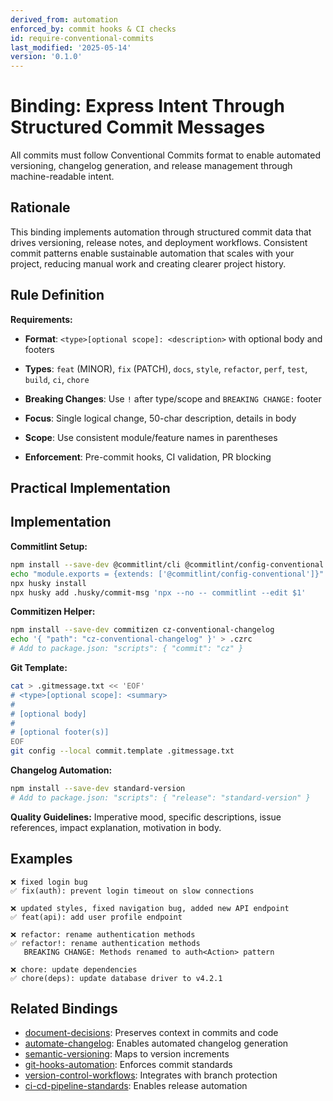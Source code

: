 ```yaml
---
derived_from: automation
enforced_by: commit hooks & CI checks
id: require-conventional-commits
last_modified: '2025-05-14'
version: '0.1.0'
---
```

# Binding: Express Intent Through Structured Commit Messages

All commits must follow Conventional Commits format to enable automated versioning, changelog generation, and release management through machine-readable intent.

## Rationale

This binding implements automation through structured commit data that drives versioning, release notes, and deployment workflows. Consistent commit patterns enable sustainable automation that scales with your project, reducing manual work and creating clearer project history.

## Rule Definition

**Requirements:**

- **Format**: `<type>[optional scope]: <description>` with optional body and footers

- **Types**: `feat` (MINOR), `fix` (PATCH), `docs`, `style`, `refactor`, `perf`, `test`, `build`, `ci`, `chore`

- **Breaking Changes**: Use `!` after type/scope and `BREAKING CHANGE:` footer

- **Focus**: Single logical change, 50-char description, details in body

- **Scope**: Use consistent module/feature names in parentheses

- **Enforcement**: Pre-commit hooks, CI validation, PR blocking

## Practical Implementation

## Implementation

**Commitlint Setup:**
```bash
npm install --save-dev @commitlint/cli @commitlint/config-conventional husky
echo "module.exports = {extends: ['@commitlint/config-conventional']}" > commitlint.config.js
npx husky install
npx husky add .husky/commit-msg 'npx --no -- commitlint --edit $1'
```

**Commitizen Helper:**
```bash
npm install --save-dev commitizen cz-conventional-changelog
echo '{ "path": "cz-conventional-changelog" }' > .czrc
# Add to package.json: "scripts": { "commit": "cz" }
```

**Git Template:**
```bash
cat > .gitmessage.txt << 'EOF'
# <type>[optional scope]: <summary>
#
# [optional body]
#
# [optional footer(s)]
EOF
git config --local commit.template .gitmessage.txt
```

**Changelog Automation:**
```bash
npm install --save-dev standard-version
# Add to package.json: "scripts": { "release": "standard-version" }
```

**Quality Guidelines:** Imperative mood, specific descriptions, issue references, impact explanation, motivation in body.

## Examples

```
❌ fixed login bug
✅ fix(auth): prevent login timeout on slow connections

❌ updated styles, fixed navigation bug, added new API endpoint
✅ feat(api): add user profile endpoint

❌ refactor: rename authentication methods
✅ refactor!: rename authentication methods
   BREAKING CHANGE: Methods renamed to auth<Action> pattern

❌ chore: update dependencies
✅ chore(deps): update database driver to v4.2.1
```

## Related Bindings

- [document-decisions](../../docs/tenets/document-decisions.md): Preserves context in commits and code
- [automate-changelog](../../docs/bindings/core/automate-changelog.md): Enables automated changelog generation
- [semantic-versioning](../../docs/bindings/core/semantic-versioning.md): Maps to version increments
- [git-hooks-automation](../../docs/bindings/core/git-hooks-automation.md): Enforces commit standards
- [version-control-workflows](../../docs/bindings/core/version-control-workflows.md): Integrates with branch protection
- [ci-cd-pipeline-standards](../../docs/bindings/core/ci-cd-pipeline-standards.md): Enables release automation
